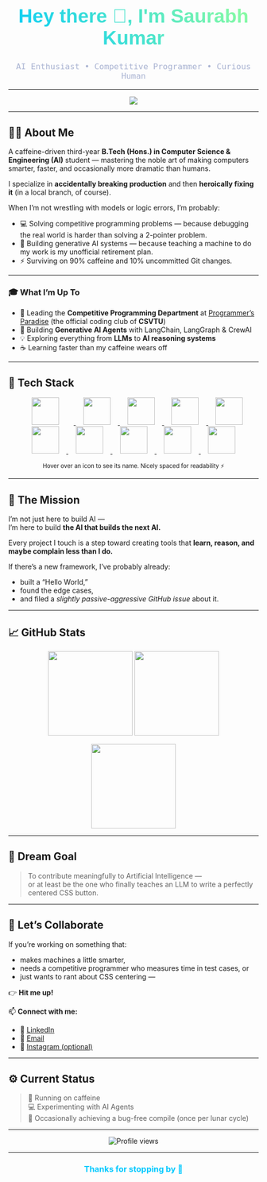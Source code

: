 <!-- =============================== -->
<!-- 🌙 SAURABH KUMAR | GITHUB PROFILE README -->
<!-- =============================== -->

<h1 align="center" style="font-family: 'Poppins', sans-serif; font-size: 2.8em; background: -webkit-linear-gradient(45deg, #00C9FF, #92FE9D); -webkit-background-clip: text; -webkit-text-fill-color: transparent;">
  Hey there 👋, I'm Saurabh Kumar
</h1>

<h3 align="center" style="font-family: 'Fira Code', monospace; color:#a8b2d1; font-weight:400;">
  AI Enthusiast • Competitive Programmer • Curious Human
</h3>

---

<p align="center">
  <img src="https://readme-typing-svg.herokuapp.com?font=Fira+Code&pause=1500&color=00C9FF&center=true&vCenter=true&width=500&lines=Designing+AI+that+learns+to+build+AI.;Breaking+code+to+fix+the+world.;90%25+Caffeine,+10%25+Uncommitted+Git+Changes.">
</p>

---

## 🧑‍💻 About Me  

A caffeine-driven third-year **B.Tech (Hons.) in Computer Science & Engineering (AI)** student — mastering the noble art of making computers smarter, faster, and occasionally more dramatic than humans.

I specialize in **accidentally breaking production** and then **heroically fixing it** (in a local branch, of course).

When I’m not wrestling with models or logic errors, I’m probably:  
- 💻 Solving competitive programming problems — because debugging the real world is harder than solving a 2-pointer problem.  
- 🤖 Building generative AI systems — because teaching a machine to do my work is my unofficial retirement plan.  
- ⚡ Surviving on 90% caffeine and 10% uncommitted Git changes.  

---

### 🎓 What I’m Up To

- 🧩 Leading the **Competitive Programming Department** at [Programmer’s Paradise](#) (the official coding club of **CSVTU**)  
- 🧠 Building **Generative AI Agents** with LangChain, LangGraph & CrewAI  
- 💡 Exploring everything from **LLMs** to **AI reasoning systems**  
- ☕ Learning faster than my caffeine wears off  

---

## 🧰 Tech Stack

<p align="center">
  <a href="https://www.python.org/" title="Python">
    <img src="https://skillicons.dev/icons?i=python" width="55" style="margin:0 30px;" />
  </a>
  <a href="https://isocpp.org/" title="C++">
    <img src="https://skillicons.dev/icons?i=cpp" width="55" style="margin:0 15px;" />
  </a>
  <a href="https://fastapi.tiangolo.com/" title="FastAPI">
    <img src="https://skillicons.dev/icons?i=fastapi" width="55" style="margin:0 15px;" />
  </a>
  <a href="https://www.tensorflow.org/" title="TensorFlow">
    <img src="https://skillicons.dev/icons?i=tensorflow" width="55" style="margin:0 15px;" />
  </a>
  <a href="https://pytorch.org/" title="PyTorch">
    <img src="https://skillicons.dev/icons?i=pytorch" width="55" style="margin:0 15px;" />
  </a>
  <a href="https://react.dev/" title="React.js">
    <img src="https://skillicons.dev/icons?i=react" width="55" style="margin:0 15px;" />
  </a>
  <a href="https://nextjs.org/" title="Next.js">
    <img src="https://skillicons.dev/icons?i=nextjs" width="55" style="margin:0 15px;" />
  </a>
  <a href="https://git-scm.com/" title="Git">
    <img src="https://skillicons.dev/icons?i=git" width="55" style="margin:0 15px;" />
  </a>
  <a href="https://github.com/" title="GitHub">
    <img src="https://skillicons.dev/icons?i=github" width="55" style="margin:0 15px;" />
  </a>
  <a href="https://code.visualstudio.com/" title="VS Code">
    <img src="https://skillicons.dev/icons?i=vscode" width="55" style="margin:0 15px;" />
  </a>
</p>

<p align="center">
  <sub>Hover over an icon to see its name. Nicely spaced for readability ⚡</sub>
</p>


---

## 🚀 The Mission  

I’m not just here to build AI —  
I’m here to build **the AI that builds the next AI.**

Every project I touch is a step toward creating tools that **learn, reason, and maybe complain less than I do.**

If there’s a new framework, I’ve probably already:  
- built a “Hello World,”  
- found the edge cases,  
- and filed a *slightly passive-aggressive GitHub issue* about it.

---

## 📈 GitHub Stats

<p align="center">
  <img src="https://github-readme-stats.vercel.app/api?username=saurabhkumar&show_icons=true&theme=nightowl&hide_border=true" height="170" />
  <img src="https://github-readme-streak-stats.herokuapp.com/?user=saurabhkumar&theme=nightowl&hide_border=true" height="170" />
</p>

<p align="center">
  <img src="https://github-readme-stats.vercel.app/api/top-langs/?username=saurabhkumar&layout=compact&theme=nightowl&hide_border=true" height="170" />
</p>

---

## 💭 Dream Goal  

> To contribute meaningfully to Artificial Intelligence —  
> or at least be the one who finally teaches an LLM to write a perfectly centered CSS button.

---

## 🤝 Let’s Collaborate  

If you’re working on something that:
- makes machines a little smarter,  
- needs a competitive programmer who measures time in test cases, or  
- just wants to rant about CSS centering —  

👉 **Hit me up!**

📫 **Connect with me:**  
- 💼 [LinkedIn](#)  
- 📧 [Email](#)  
- 📸 [Instagram (optional)](#)

---

## ⚙️ Current Status  

> 🧃 Running on caffeine  
> 💻 Experimenting with AI Agents  
> 🧩 Occasionally achieving a bug-free compile (once per lunar cycle)

---

<p align="center">
  <img src="https://komarev.com/ghpvc/?username=saurabhkumar&label=Profile+Views&color=00C9FF&style=flat-square" alt="Profile views"/>
</p>

---

<h3 align="center" style="color:#00C9FF;">Thanks for stopping by 🚀</h3>

<!-- =============================== -->
<!-- END OF README -->
<!-- =============================== -->
